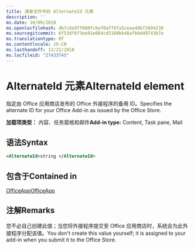 ```yaml
---
title: 清单文件中的 AlternateId 元素
description: ''
ms.date: 10/09/2018
ms.openlocfilehash: db7c8e97f880fcbef0aff8fa5ceae48bf2604230
ms.sourcegitcommit: 6f53df6f3ee91e084cd5160bb48afbbd49743b7e
ms.translationtype: HT
ms.contentlocale: zh-CN
ms.lasthandoff: 12/22/2018
ms.locfileid: "27433745"
---
```

# <a name="alternateid-element"></a><span data-ttu-id="50ca1-102">AlternateId 元素</span><span class="sxs-lookup"><span data-stu-id="50ca1-102">AlternateId element</span></span>

<span data-ttu-id="50ca1-103">指定由 Office 应用商店发布的 Office 外接程序的备用 ID。</span><span class="sxs-lookup"><span data-stu-id="50ca1-103">Specifies the alternate ID for your Office Add-in as issued by the Office Store.</span></span>

<span data-ttu-id="50ca1-104">**加载项类型：** 内容、任务窗格和邮件</span><span class="sxs-lookup"><span data-stu-id="50ca1-104">**Add-in type:** Content, Task pane, Mail</span></span>

## <a name="syntax"></a><span data-ttu-id="50ca1-105">语法</span><span class="sxs-lookup"><span data-stu-id="50ca1-105">Syntax</span></span>

```XML
<AlternateId>string </AlternateId>
```

## <a name="contained-in"></a><span data-ttu-id="50ca1-106">包含于</span><span class="sxs-lookup"><span data-stu-id="50ca1-106">Contained in</span></span>

[<span data-ttu-id="50ca1-107">OfficeApp</span><span class="sxs-lookup"><span data-stu-id="50ca1-107">OfficeApp</span></span>](officeapp.md)

## <a name="remarks"></a><span data-ttu-id="50ca1-108">注解</span><span class="sxs-lookup"><span data-stu-id="50ca1-108">Remarks</span></span>

<span data-ttu-id="50ca1-109">您不必自己创建此值；当您将外接程序提交至 Office 应用商店时，系统会为此外接程序分配该值。</span><span class="sxs-lookup"><span data-stu-id="50ca1-109">You don't create this value yourself; it is assigned to your add-in when you submit it to the Office Store.</span></span>

